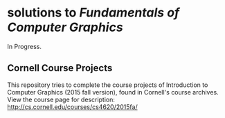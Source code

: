 # solutions to *Fundamentals of Computer Graphics*

In Progress.

## Cornell Course Projects

This repository tries to complete the course projects of Introduction to Computer Graphics (2015 fall version), found in Cornell's course archives. View the course page for description: http://cs.cornell.edu/courses/cs4620/2015fa/
